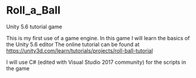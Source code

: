 # Roll_a_Ball
Unity 5.6 tutorial game

This is my first use of a game engine.
In this game I will learn the basics of the Unity 5.6 editor
The online tutorial can be found at
https://unity3d.com/learn/tutorials/projects/roll-ball-tutorial

I will use C# (edited with Visual Studio 2017 community) for the scripts in the game
